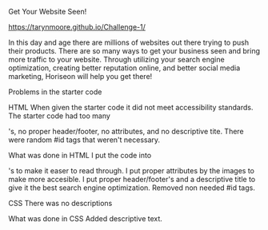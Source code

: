 Get Your Website Seen! 

https://tarynmoore.github.io/Challenge-1/

In this day and age there are millions of websites out there trying to push their products. 
There are so many ways to get your business seen and bring more traffic to your website.
Through utilizing your search engine optimization, creating better reputation online, and better social media marketing, Horiseon will help you get there!

Problems in the starter code 

HTML
When given the starter code it did not meet accessibility standards. 
The starter code had too many <div>'s, no proper header/footer, no <alt> attributes, and no descriptive tite. 
There were random #id tags that weren't necessary. 


What was done in HTML
I put the code into <section>'s to make it easer to read through. 
I put proper <alt> attributes by the images to make more accesible. 
I put proper header/footer's and a descriptive title to give it the best search engine optimization. 
Removed non needed #id tags. 

CSS
There was no descriptions 
 
What was done in CSS 
Added descriptive text. 

